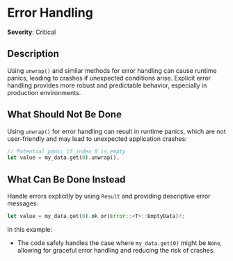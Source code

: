 # Error Handling

**Severity**: Critical

## Description

Using `unwrap()` and similar methods for error handling can cause runtime panics, leading to crashes if unexpected
conditions arise. Explicit error handling provides more robust and predictable behavior, especially in production
environments.

## What Should Not Be Done

Using `unwrap()` for error handling can result in runtime panics, which are not user-friendly and may lead to unexpected
application crashes:

```rust
// Potential panic if index 0 is empty
let value = my_data.get(0).unwrap();
```

## What Can Be Done Instead

Handle errors explicitly by using `Result` and providing descriptive error messages:

```rust
let value = my_data.get(0).ok_or(Error::<T>::EmptyData)?;
```

In this example:

- The code safely handles the case where `my_data.get(0)` might be `None`, allowing for graceful error handling and
  reducing the risk of crashes.
